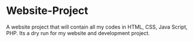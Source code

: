# Website-Project
A website project that will contain all my codes in HTML, CSS, Java Script, PHP. Its a dry run for my website and development project.
